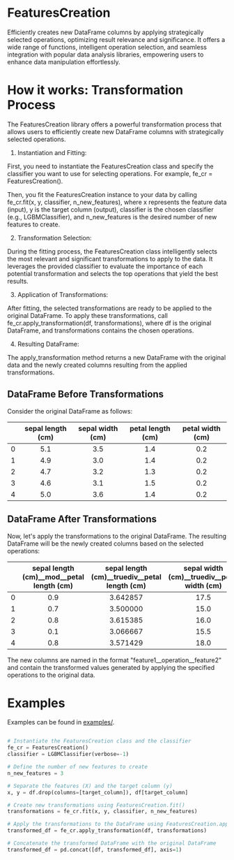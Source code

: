 # FeaturesCreation

Efficiently creates new DataFrame columns by applying strategically selected operations, optimizing result relevance and significance. It offers a wide range of functions, intelligent operation selection, and seamless integration with popular data analysis libraries, empowering users to enhance data manipulation effortlessly.


# How it works: Transformation Process

The FeaturesCreation library offers a powerful transformation process that allows users to efficiently create new DataFrame columns with strategically selected operations.

1. Instantiation and Fitting:

First, you need to instantiate the FeaturesCreation class and specify the classifier you want to use for selecting operations. For example, fe_cr = FeaturesCreation().

Then, you fit the FeaturesCreation instance to your data by calling fe_cr.fit(x, y, classifier, n_new_features), where x represents the feature data (input), y is the target column (output), classifier is the chosen classifier (e.g., LGBMClassifier), and n_new_features is the desired number of new features to create.

2. Transformation Selection:

During the fitting process, the FeaturesCreation class intelligently selects the most relevant and significant transformations to apply to the data. It leverages the provided classifier to evaluate the importance of each potential transformation and selects the top operations that yield the best results.

3. Application of Transformations:

After fitting, the selected transformations are ready to be applied to the original DataFrame. To apply these transformations, call fe_cr.apply_transformation(df, transformations), where df is the original DataFrame, and transformations contains the chosen operations.

4. Resulting DataFrame:

The apply_transformation method returns a new DataFrame with the original data and the newly created columns resulting from the applied transformations.

## DataFrame Before Transformations

Consider the original DataFrame as follows:

|   | sepal length (cm) | sepal width (cm) | petal length (cm) | petal width (cm) |
|:-:|:-----------------:|:----------------:|:-----------------:|:----------------:|
| 0 |        5.1        |        3.5       |        1.4        |        0.2       |
| 1 |        4.9        |        3.0       |        1.4        |        0.2       |
| 2 |        4.7        |        3.2       |        1.3        |        0.2       |
| 3 |        4.6        |        3.1       |        1.5        |        0.2       |
| 4 |        5.0        |        3.6       |        1.4        |        0.2       |

## DataFrame After Transformations

Now, let's apply the transformations to the original DataFrame. The resulting DataFrame will be the newly created columns based on the selected operations:

|   | sepal length (cm)__mod__petal length (cm) | sepal length (cm)__truediv__petal length (cm) | sepal width (cm)__truediv__petal width (cm) |
|:-:|:-----------------------------------------:|:---------------------------------------------:|:-------------------------------------------:|
| 0 |                    0.9                    |                    3.642857                   |                     17.5                    |
| 1 |                    0.7                    |                    3.500000                   |                     15.0                    |
| 2 |                    0.8                    |                    3.615385                   |                     16.0                    |
| 3 |                    0.1                    |                    3.066667                   |                     15.5                    |
| 4 |                    0.8                    |                    3.571429                   |                     18.0                    |

The new columns are named in the format "feature1__operation__feature2" and contain the transformed values generated by applying the specified operations to the original data.


# Examples

Examples can be found in [examples/](examples/).

```python

# Instantiate the FeaturesCreation class and the classifier
fe_cr = FeaturesCreation()
classifier = LGBMClassifier(verbose=-1)

# Define the number of new features to create
n_new_features = 3

# Separate the features (X) and the target column (y)
x, y = df.drop(columns=[target_column]), df[target_column]

# Create new transformations using FeaturesCreation.fit()
transformations = fe_cr.fit(x, y, classifier, n_new_features)

# Apply the transformations to the DataFrame using FeaturesCreation.apply_transformation()
transformed_df = fe_cr.apply_transformation(df, transformations)

# Concatenate the transformed DataFrame with the original DataFrame
transformed_df = pd.concat([df, transformed_df], axis=1)

```
